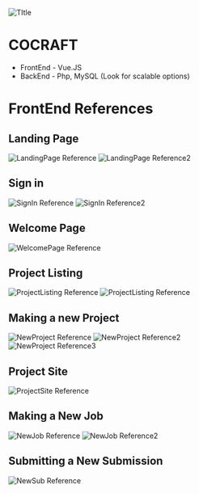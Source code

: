 
![TItle](https://github.com/kaypohleb/cocraft_frontend/blob/master/AdobeXD_Files/Title.png?raw=true)
# COCRAFT

* FrontEnd - Vue.JS
* BackEnd - Php, MySQL (Look for scalable options)

# FrontEnd References

## Landing Page

![LandingPage Reference](https://github.com/kaypohleb/cocraft_frontend/blob/master/AdobeXD_Files/LandingPage(1).png?raw=true)
![LandingPage Reference2](https://github.com/kaypohleb/cocraft_frontend/blob/master/AdobeXD_Files/LandingPage(2).png?raw=true)

## Sign in

![SignIn Reference](https://github.com/kaypohleb/cocraft_frontend/blob/master/AdobeXD_Files/Signup(1).png?raw=true)
![SignIn Reference2](https://github.com/kaypohleb/cocraft_frontend/blob/master/AdobeXD_Files/Signup(2).png?raw=true)

## Welcome Page

![WelcomePage Reference](https://github.com/kaypohleb/cocraft_frontend/blob/master/AdobeXD_Files/MainPage.png?raw=true)

## Project Listing
![ProjectListing Reference](https://github.com/kaypohleb/cocraft_frontend/blob/master/AdobeXD_Files/ProjectListing(1).png?raw=true)
![ProjectListing Reference](https://github.com/kaypohleb/cocraft_frontend/blob/master/AdobeXD_Files/ProjectListing(2).png?raw=true)

## Making a new Project
![NewProject Reference](https://github.com/kaypohleb/cocraft_frontend/blob/master/AdobeXD_Files/NewProject(2).png?raw=true)
![NewProject Reference2](https://github.com/kaypohleb/cocraft_frontend/blob/master/AdobeXD_Files/NewProject(3).png?raw=true)
![NewProject Reference3](https://github.com/kaypohleb/cocraft_frontend/blob/master/AdobeXD_Files/NewProject(4).png?raw=true)

## Project Site
![ProjectSite Reference](https://github.com/kaypohleb/cocraft_frontend/blob/master/AdobeXD_Files/ProjectSite.png?raw=true)


## Making a New Job

![NewJob Reference](https://github.com/kaypohleb/cocraft_frontend/blob/master/AdobeXD_Files/NewJob(0).png?raw=true)
![NewJob Reference2](https://github.com/kaypohleb/cocraft_frontend/blob/master/AdobeXD_Files/NewJob.png?raw=true)

## Submitting a New Submission
![NewSub Reference](https://github.com/kaypohleb/cocraft_frontend/blob/master/AdobeXD_Files/NewSub.png?raw=true)
